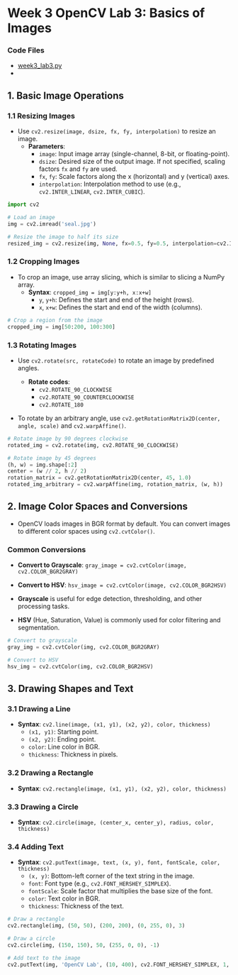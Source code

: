 # Week 3 OpenCV Lab 3: Basics of Images

### Code Files
- [week3_lab3.py](lab3_sample_code.py)
- []()

## 1. Basic Image Operations

### 1.1 Resizing Images
- Use `cv2.resize(image, dsize, fx, fy, interpolation)` to resize an image.
  - **Parameters**:
    - `image`: Input image array (single-channel, 8-bit, or floating-point).
    - `dsize`: Desired size of the output image. If not specified, scaling factors `fx` and `fy` are used.
    - `fx`, `fy`: Scale factors along the x (horizontal) and y (vertical) axes.
    - `interpolation`: Interpolation method to use (e.g., `cv2.INTER_LINEAR`, `cv2.INTER_CUBIC`).

```python
import cv2

# Load an image
img = cv2.imread('seal.jpg')

# Resize the image to half its size
resized_img = cv2.resize(img, None, fx=0.5, fy=0.5, interpolation=cv2.INTER_LINEAR)
```

### 1.2 Cropping Images
- To crop an image, use array slicing, which is similar to slicing a NumPy array.
  - **Syntax**: `cropped_img = img[y:y+h, x:x+w]`
    - `y`, `y+h`: Defines the start and end of the height (rows).
    - `x`, `x+w`: Defines the start and end of the width (columns).

```python
# Crop a region from the image
cropped_img = img[50:200, 100:300]
```

### 1.3 Rotating Images
- Use `cv2.rotate(src, rotateCode)` to rotate an image by predefined angles.
  - **Rotate codes**:
    - `cv2.ROTATE_90_CLOCKWISE`
    - `cv2.ROTATE_90_COUNTERCLOCKWISE`
    - `cv2.ROTATE_180`

- To rotate by an arbitrary angle, use `cv2.getRotationMatrix2D(center, angle, scale)` and `cv2.warpAffine()`.

```python
# Rotate image by 90 degrees clockwise
rotated_img = cv2.rotate(img, cv2.ROTATE_90_CLOCKWISE)

# Rotate image by 45 degrees
(h, w) = img.shape[:2]
center = (w // 2, h // 2)
rotation_matrix = cv2.getRotationMatrix2D(center, 45, 1.0)
rotated_img_arbitrary = cv2.warpAffine(img, rotation_matrix, (w, h))
```

## 2. Image Color Spaces and Conversions
- OpenCV loads images in BGR format by default. You can convert images to different color spaces using `cv2.cvtColor()`.

### Common Conversions
- **Convert to Grayscale**: `gray_image = cv2.cvtColor(image, cv2.COLOR_BGR2GRAY)`
- **Convert to HSV**: `hsv_image = cv2.cvtColor(image, cv2.COLOR_BGR2HSV)`

- **Grayscale** is useful for edge detection, thresholding, and other processing tasks.
- **HSV** (Hue, Saturation, Value) is commonly used for color filtering and segmentation.

```python
# Convert to grayscale
gray_img = cv2.cvtColor(img, cv2.COLOR_BGR2GRAY)

# Convert to HSV
hsv_img = cv2.cvtColor(img, cv2.COLOR_BGR2HSV)
```

## 3. Drawing Shapes and Text
### 3.1 Drawing a Line
- **Syntax**: `cv2.line(image, (x1, y1), (x2, y2), color, thickness)`
  - `(x1, y1)`: Starting point.
  - `(x2, y2)`: Ending point.
  - `color`: Line color in BGR.
  - `thickness`: Thickness in pixels.

### 3.2 Drawing a Rectangle
- **Syntax**: `cv2.rectangle(image, (x1, y1), (x2, y2), color, thickness)`

### 3.3 Drawing a Circle
- **Syntax**: `cv2.circle(image, (center_x, center_y), radius, color, thickness)`

### 3.4 Adding Text
- **Syntax**: `cv2.putText(image, text, (x, y), font, fontScale, color, thickness)`
  - `(x, y)`: Bottom-left corner of the text string in the image.
  - `font`: Font type (e.g., `cv2.FONT_HERSHEY_SIMPLEX`).
  - `fontScale`: Scale factor that multiplies the base size of the font.
  - `color`: Text color in BGR.
  - `thickness`: Thickness of the text.

```python
# Draw a rectangle
cv2.rectangle(img, (50, 50), (200, 200), (0, 255, 0), 3)

# Draw a circle
cv2.circle(img, (150, 150), 50, (255, 0, 0), -1)

# Add text to the image
cv2.putText(img, 'OpenCV Lab', (10, 400), cv2.FONT_HERSHEY_SIMPLEX, 1, (255, 255, 255), 2)
```
